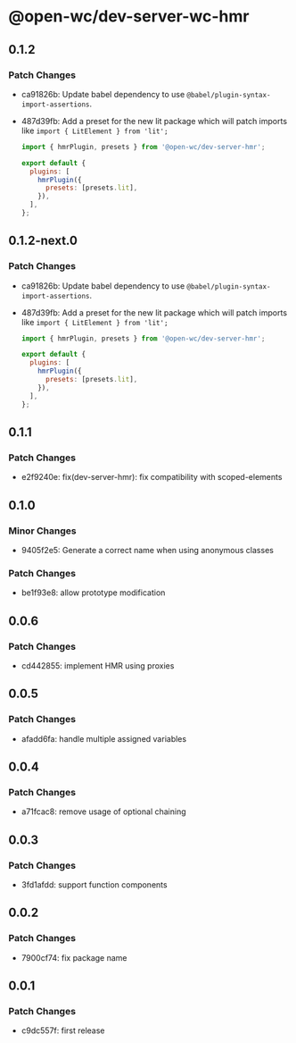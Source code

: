 # @open-wc/dev-server-wc-hmr

## 0.1.2

### Patch Changes

- ca91826b: Update babel dependency to use `@babel/plugin-syntax-import-assertions`.
- 487d39fb: Add a preset for the new lit package which will patch imports like `import { LitElement } from 'lit';`

  ```js
  import { hmrPlugin, presets } from '@open-wc/dev-server-hmr';

  export default {
    plugins: [
      hmrPlugin({
        presets: [presets.lit],
      }),
    ],
  };
  ```

## 0.1.2-next.0

### Patch Changes

- ca91826b: Update babel dependency to use `@babel/plugin-syntax-import-assertions`.
- 487d39fb: Add a preset for the new lit package which will patch imports like `import { LitElement } from 'lit';`

  ```js
  import { hmrPlugin, presets } from '@open-wc/dev-server-hmr';

  export default {
    plugins: [
      hmrPlugin({
        presets: [presets.lit],
      }),
    ],
  };
  ```

## 0.1.1

### Patch Changes

- e2f9240e: fix(dev-server-hmr): fix compatibility with scoped-elements

## 0.1.0

### Minor Changes

- 9405f2e5: Generate a correct name when using anonymous classes

### Patch Changes

- be1f93e8: allow prototype modification

## 0.0.6

### Patch Changes

- cd442855: implement HMR using proxies

## 0.0.5

### Patch Changes

- afadd6fa: handle multiple assigned variables

## 0.0.4

### Patch Changes

- a71fcac8: remove usage of optional chaining

## 0.0.3

### Patch Changes

- 3fd1afdd: support function components

## 0.0.2

### Patch Changes

- 7900cf74: fix package name

## 0.0.1

### Patch Changes

- c9dc557f: first release
